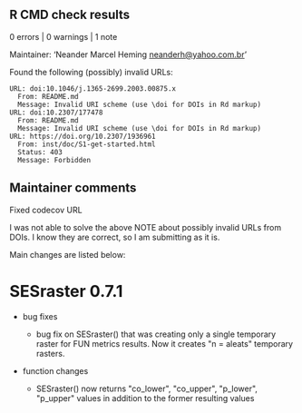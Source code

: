 ## R CMD check results

0 errors | 0 warnings | 1 note

Maintainer: ‘Neander Marcel Heming <neanderh@yahoo.com.br>’
  
  Found the following (possibly) invalid URLs:
    
    URL: doi:10.1046/j.1365-2699.2003.00875.x
      From: README.md
      Message: Invalid URI scheme (use \doi for DOIs in Rd markup)
    URL: doi:10.2307/177478
      From: README.md
      Message: Invalid URI scheme (use \doi for DOIs in Rd markup)
    URL: https://doi.org/10.2307/1936961
      From: inst/doc/S1-get-started.html
      Status: 403
      Message: Forbidden
      
## Maintainer comments
Fixed codecov URL

I was not able to solve the above NOTE about possibly invalid URLs from DOIs. I 
know they are correct, so I am submitting as it is. 

Main changes are listed below:

# SESraster 0.7.1

* bug fixes
  - bug fix on SESraster() that was creating only a single temporary raster for 
  FUN metrics results. Now it creates "n = aleats" temporary rasters.

* function changes
  - SESraster() now returns "co_lower", "co_upper", "p_lower", "p_upper" values
  in addition to the former resulting values

